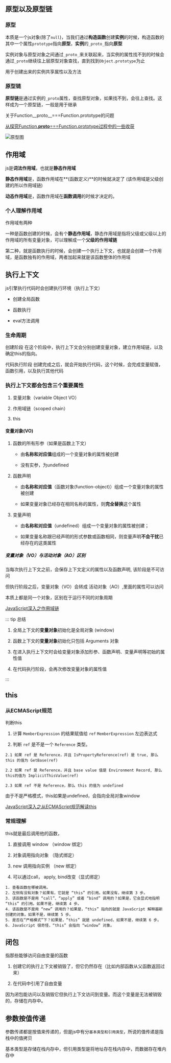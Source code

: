 ## 原型以及原型链

### 原型

本质是一个js对象(除了`null`)，当我们通过**构造函数**创建**实例**的时候，构造函数的其中一个属性`prototype`指向**原型**，**实例**的`_proto_`指向**原型**

实例对象与原型对象之间通过`_proto_`来关联起来，当实例的属性找不到的时候会通过`_proto`继续往上层原型对象查找，直到找到`Object.prototype`为止

用于创建出来的实例共享属性以及方法

### 原型链

**原型链**是通过实例的`_proto`属性，查找原型对象，如果找不到，会往上查找。这样成为一个原型链，一般是用于继承

关于Function__proto__===Function.prototype的问题

[从探究Function.__proto__===Function.prototype过程中的一些收获](https://github.com/jawil/blog/issues/13)

![原型图](./proto.png)

## 作用域

js是**词法作用域**，也就是**静态作用域**

**静态作用域**是，函数作用域在**(函数定义)**的时候就决定了 (该作用域是父级创建的所以作用域链)

**动态作用域**是，函数作用域在**函数调用**的时候才决定的。

### 个人理解作用域

作用域有两种

一种是函数创建的时候，会有个**静态作用域**，静态作用域是指将父级或父级以上的作用域的所有变量对象，可以理解成一个**父级的作用域链**

第二种，就是函数执行的时候，会创建一个执行上下文，也就是会创建一个作用域，是函数独有的作用域，两者加起来就是该函数整体的作用域


## 执行上下文

js引擎执行代码时会创建执行环境（执行上下文）

* 创建全局函数

* 函数执行

* eval方法调用

### 生命周期

创建阶段
在这个阶段中，执行上下文会分别创建变量对象，建立作用域链，以及确定this的指向。

代码执行阶段
创建完成之后，就会开始执行代码，这个时候，会完成变量赋值，函数引用，以及执行其他代码

### **执行上下文都会包含三个重要属性**

1. 变量对象（variable Object VO）

2. 作用域链（scoped chain）

3. this

#### 变量对象(VO)

1. 函数的所有形参（如果是函数上下文）

    * 由**名称和对应值**组成的一个变量对象的属性被创建

    * 没有实参，为undefined

2. 函数声明

    * 由**名称和对应值**（函数对象(function-object)）组成一个变量对象的属性被创建

    * 如果变量对象已经存在相同名称的属性，则**完全替换**这个属性

3. 变量声明

    * 由**名称和对应值**（undefined）组成一个变量对象的属性被创建；

    * 如果变量名称跟已经声明的形式参数或函数相同，则变量声明**不会干扰**已经存在的这类属性

#####  变量对象（VO）与活动对象（AO）区别

当每次执行上下文之前，会保存上下文定义的属性以及函数声明, 该阶段是不可访问

但执行阶段之后，变量对象（VO）会转成 活动对象（AO）,里面的属性可以访问

本质上都是同一个对象，区别在于运行不同的对象周期

[JavaScript深入之作用域链 ](https://github.com/mqyqingfeng/Blog/issues/6)

::: tip 总结

1. 全局上下文的**变量对象**初始化是全局对象 (window)

2. 函数上下文的**变量对象**初始化只包括 Arguments 对象

3. 在进入执行上下文时会给变量对象添加形参、函数声明、变量声明等初始的属性值

4. 在代码执行阶段，会再次修改变量对象的属性值

:::

## this

### 从ECMAScript规范

判断this

1. 计算 `MemberExpression` 的结果赋值给 `ref`
`MemberExpression` 左边表达式

2. 判断 `ref` 是不是一个 `Reference` 类型。

```
2.1 如果 ref 是 Reference，并且 IsPropertyReference(ref) 是 true, 那么 this 的值为 GetBase(ref)

2.2 如果 ref 是 Reference，并且 base value 值是 Environment Record, 那么this的值为 ImplicitThisValue(ref)

2.3 如果 ref 不是 Reference，那么 this 的值为 undefined
```

由于不是严格模式，this如果是undefined，会指向全局对象window

[JavaScript深入之从ECMAScript规范解读this](https://github.com/mqyqingfeng/Blog/issues/7)

### 常规理解

this就是最后调用他的函数，

1. 直接调用 window （window 绑定）

2. 对象调用指向对象 （隐式绑定）

3. new 调用指向实例 （new 绑定）

4. 可以通过call， apply, bind改变（显式绑定）

```
1. 查看函数在哪被调用。
2. 左侧有没有对象？如果有，它就是 “this” 的引用。如果没有，继续第 3 步。
3. 该函数是不是用 “call”、“apply” 或者 “bind” 调用的？如果是，它会显式地指明 “this” 的引用。如果不是，继续第 4 步。
4. 该函数是不是用 “new” 调用的？如果是，“this” 指向的就是 JavaScript 解释器新创建的对象。如果不是，继续第 5 步。
5. 是否在“严格模式”下？如果是，“this” 就是 undefined，如果不是，继续第 6 步。
6. JavaScript 很奇怪，“this” 会指向 “window” 对象。
```

## 闭包

指那些能够访问自由变量的函数

1. 创建它的执行上下文被销毁了，但它仍然存在（比如内部函数从父函数返回过来）

2. 在代码中引用了自由变量

因为闭包能访问以及销毁它但执行上下文访问到变量。而这个变量是无法被销毁的，存储在内存中。
<!-- 1. 闭包是外部访问局部变量的函数 -->
<!-- ```
function aaa () {
    window.a = function () {
        aaa
    }
}
``` -->

## 参数按值传递

参数传递都是按值来传递的，但是js中有分``基本类型和引用类型``，所说的值传递是指栈中的值拷贝

基本类型是存储在栈内存中，但引用类型是将地址存在栈内存中，而数据存在堆内存中